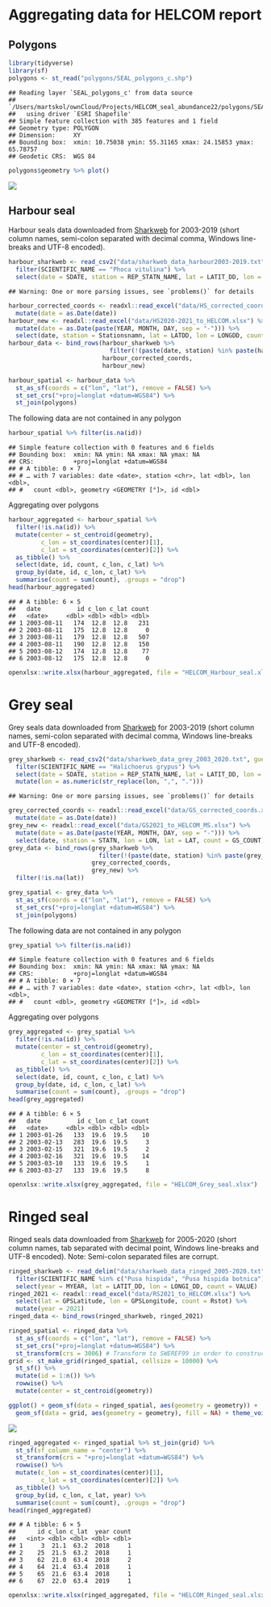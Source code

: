 Aggregating data for HELCOM report
================

## Polygons

``` r
library(tidyverse)
library(sf)
polygons <- st_read("polygons/SEAL_polygons_c.shp")
```

    ## Reading layer `SEAL_polygons_c' from data source 
    ##   `/Users/martskol/ownCloud/Projects/HELCOM_seal_abundance22/polygons/SEAL_polygons_c.shp' 
    ##   using driver `ESRI Shapefile'
    ## Simple feature collection with 385 features and 1 field
    ## Geometry type: POLYGON
    ## Dimension:     XY
    ## Bounding box:  xmin: 10.75038 ymin: 55.31165 xmax: 24.15853 ymax: 65.78757
    ## Geodetic CRS:  WGS 84

``` r
polygons$geometry %>% plot()
```

![](README_files/figure-gfm/unnamed-chunk-1-1.png)<!-- -->

## Harbour seal

Harbour seals data downloaded from
[Sharkweb](https://sharkweb.smhi.se/hamta-data/) for 2003-2019 (short
column names, semi-colon separated with decimal comma, Windows
line-breaks and UTF-8 encoded).

``` r
harbour_sharkweb <- read_csv2("data/sharkweb_data_harbour2003-2019.txt", guess_max = Inf) %>% 
  filter(SCIENTIFIC_NAME == "Phoca vitulina") %>% 
  select(date = SDATE, station = REP_STATN_NAME, lat = LATIT_DD, lon = LONGI_DD, count = VALUE)
```

    ## Warning: One or more parsing issues, see `problems()` for details

``` r
harbour_corrected_coords <- readxl::read_excel("data/HS_corrected_coords.xlsx") %>% 
  mutate(date = as.Date(date))
harbour_new <- readxl::read_excel("data/HS2020-2021_to_HELCOM.xlsx") %>% 
  mutate(date = as.Date(paste(YEAR, MONTH, DAY, sep = "-"))) %>% 
  select(date, station = Stationsnamn, lat = LATDD, lon = LONGDD, count = HS_COUNT)
harbour_data <- bind_rows(harbour_sharkweb %>% 
                            filter(!(paste(date, station) %in% paste(harbour_corrected_coords$date, harbour_corrected_coords$station))), 
                          harbour_corrected_coords,
                          harbour_new)
```

``` r
harbour_spatial <- harbour_data %>%  
  st_as_sf(coords = c("lon", "lat"), remove = FALSE) %>% 
  st_set_crs("+proj=longlat +datum=WGS84") %>% 
  st_join(polygons)
```

The following data are not contained in any polygon

``` r
harbour_spatial %>% filter(is.na(id)) 
```

    ## Simple feature collection with 0 features and 6 fields
    ## Bounding box:  xmin: NA ymin: NA xmax: NA ymax: NA
    ## CRS:           +proj=longlat +datum=WGS84
    ## # A tibble: 0 × 7
    ## # … with 7 variables: date <date>, station <chr>, lat <dbl>, lon <dbl>,
    ## #   count <dbl>, geometry <GEOMETRY [°]>, id <dbl>

Aggregating over polygons

``` r
harbour_aggregated <- harbour_spatial %>% 
  filter(!is.na(id)) %>% 
  mutate(center = st_centroid(geometry),
         c_lon = st_coordinates(center)[1],
         c_lat = st_coordinates(center)[2]) %>% 
  as_tibble() %>% 
  select(date, id, count, c_lon, c_lat) %>% 
  group_by(date, id, c_lon, c_lat) %>% 
  summarise(count = sum(count), .groups = "drop")
head(harbour_aggregated)
```

    ## # A tibble: 6 × 5
    ##   date          id c_lon c_lat count
    ##   <date>     <dbl> <dbl> <dbl> <dbl>
    ## 1 2003-08-11   174  12.8  12.8   231
    ## 2 2003-08-11   175  12.8  12.8     0
    ## 3 2003-08-11   179  12.8  12.8   507
    ## 4 2003-08-11   190  12.8  12.8   150
    ## 5 2003-08-12   174  12.8  12.8    77
    ## 6 2003-08-12   175  12.8  12.8     0

``` r
openxlsx::write.xlsx(harbour_aggregated, file = "HELCOM_Harbour_seal.xlsx")
```

# Grey seal

Grey seals data downloaded from
[Sharkweb](https://sharkweb.smhi.se/hamta-data/) for 2003-2019 (short
column names, semi-colon separated with decimal comma, Windows
line-breaks and UTF-8 encoded).

``` r
grey_sharkweb <- read_csv2("data/sharkweb_data_grey_2003_2020.txt", guess_max = Inf) %>% 
  filter(SCIENTIFIC_NAME == "Halichoerus grypus") %>% 
  select(date = SDATE, station = REP_STATN_NAME, lat = LATIT_DD, lon = LONGI_DD, count = VALUE) %>% 
  mutate(lon = as.numeric(str_replace(lon, ",", ".")))
```

    ## Warning: One or more parsing issues, see `problems()` for details

``` r
grey_corrected_coords <- readxl::read_excel("data/GS_corrected_coords.xlsx") %>% 
  mutate(date = as.Date(date))
grey_new <- readxl::read_excel("data/GS2021_to_HELCOM_MS.xlsx") %>% 
  mutate(date = as.Date(paste(YEAR, MONTH, DAY, sep = "-"))) %>% 
  select(date, station = STATN, lon = LON, lat = LAT, count = GS_COUNT)
grey_data <- bind_rows(grey_sharkweb %>% 
                         filter(!(paste(date, station) %in% paste(grey_corrected_coords$date, grey_corrected_coords$station))),
                       grey_corrected_coords,
                       grey_new) %>% 
  filter(!is.na(lat))
```

``` r
grey_spatial <- grey_data %>%  
  st_as_sf(coords = c("lon", "lat"), remove = FALSE) %>% 
  st_set_crs("+proj=longlat +datum=WGS84") %>% 
  st_join(polygons)
```

The following data are not contained in any polygon

``` r
grey_spatial %>% filter(is.na(id))
```

    ## Simple feature collection with 0 features and 6 fields
    ## Bounding box:  xmin: NA ymin: NA xmax: NA ymax: NA
    ## CRS:           +proj=longlat +datum=WGS84
    ## # A tibble: 0 × 7
    ## # … with 7 variables: date <date>, station <chr>, lat <dbl>, lon <dbl>,
    ## #   count <dbl>, geometry <GEOMETRY [°]>, id <dbl>

Aggregating over polygons

``` r
grey_aggregated <- grey_spatial %>% 
  filter(!is.na(id)) %>% 
  mutate(center = st_centroid(geometry),
         c_lon = st_coordinates(center)[1],
         c_lat = st_coordinates(center)[2]) %>% 
  as_tibble() %>% 
  select(date, id, count, c_lon, c_lat) %>% 
  group_by(date, id, c_lon, c_lat) %>% 
  summarise(count = sum(count), .groups = "drop")
head(grey_aggregated)
```

    ## # A tibble: 6 × 5
    ##   date          id c_lon c_lat count
    ##   <date>     <dbl> <dbl> <dbl> <dbl>
    ## 1 2003-01-26   133  19.6  19.5    10
    ## 2 2003-02-13   283  19.6  19.5     3
    ## 3 2003-02-15   321  19.6  19.5     2
    ## 4 2003-02-16   321  19.6  19.5    14
    ## 5 2003-03-10   133  19.6  19.5     1
    ## 6 2003-03-27   133  19.6  19.5     8

``` r
openxlsx::write.xlsx(grey_aggregated, file = "HELCOM_Grey_seal.xlsx")
```

# Ringed seal

Ringed seals data downloaded from
[Sharkweb](https://sharkweb.smhi.se/hamta-data/) for 2005-2020 (short
column names, tab separated with decimal point, Windows line-breaks and
UTF-8 encoded). Note: Semi-colon separated files are corrupt.

``` r
ringed_sharkweb <- read_delim("data/sharkweb_data_ringed_2005-2020.txt", delim = "\t", guess_max = Inf) %>% 
  filter(SCIENTIFIC_NAME %in% c("Pusa hispida", "Pusa hispida botnica")) %>% 
  select(year = MYEAR, lat = LATIT_DD, lon = LONGI_DD, count = VALUE)
ringed_2021 <- readxl::read_excel("data/RS2021_to_HELCOM.xlsx") %>% 
  select(lat = GPSLatitude, lon = GPSLongitude, count = Rstot) %>% 
  mutate(year = 2021)
ringed_data <- bind_rows(ringed_sharkweb, ringed_2021)
```

``` r
ringed_spatial <- ringed_data %>% 
  st_as_sf(coords = c("lon", "lat"), remove = FALSE) %>% 
  st_set_crs("+proj=longlat +datum=WGS84") %>% 
  st_transform(crs = 3006) # Transform to SWEREF99 in order to construct 10km x 10km grid
grid <- st_make_grid(ringed_spatial, cellsize = 10000) %>% 
  st_sf() %>% 
  mutate(id = 1:n()) %>% 
  rowwise() %>% 
  mutate(center = st_centroid(geometry))
```

``` r
ggplot() + geom_sf(data = ringed_spatial, aes(geometry = geometry)) + 
  geom_sf(data = grid, aes(geometry = geometry), fill = NA) + theme_void()
```

![](README_files/figure-gfm/unnamed-chunk-12-1.png)<!-- -->

``` r
ringed_aggregated <- ringed_spatial %>% st_join(grid) %>% 
  st_sf(sf_column_name = "center") %>% 
  st_transform(crs = "+proj=longlat +datum=WGS84") %>% 
  rowwise() %>% 
  mutate(c_lon = st_coordinates(center)[1],
         c_lat = st_coordinates(center)[2]) %>% 
  as_tibble() %>% 
  group_by(id, c_lon, c_lat, year) %>% 
  summarise(count = sum(count), .groups = "drop")
head(ringed_aggregated)
```

    ## # A tibble: 6 × 5
    ##      id c_lon c_lat  year count
    ##   <int> <dbl> <dbl> <dbl> <dbl>
    ## 1     3  21.1  63.2  2018     1
    ## 2    25  21.5  63.2  2018     1
    ## 3    62  21.0  63.4  2018     2
    ## 4    64  21.4  63.4  2018     1
    ## 5    65  21.6  63.4  2018     1
    ## 6    67  22.0  63.4  2019     1

``` r
openxlsx::write.xlsx(ringed_aggregated, file = "HELCOM_Ringed_seal.xlsx")
```
